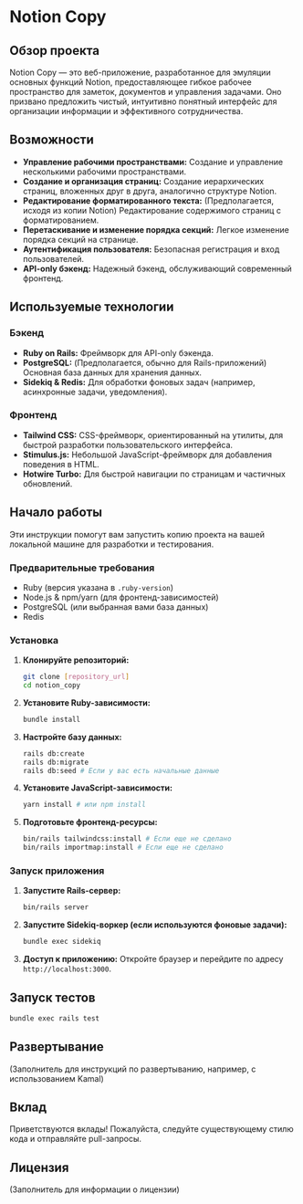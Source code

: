 # Notion Copy

## Обзор проекта

Notion Copy — это веб-приложение, разработанное для эмуляции основных функций Notion, предоставляющее гибкое рабочее пространство для заметок, документов и управления задачами. Оно призвано предложить чистый, интуитивно понятный интерфейс для организации информации и эффективного сотрудничества.

## Возможности

*   **Управление рабочими пространствами:** Создание и управление несколькими рабочими пространствами.
*   **Создание и организация страниц:** Создание иерархических страниц, вложенных друг в друга, аналогично структуре Notion.
*   **Редактирование форматированного текста:** (Предполагается, исходя из копии Notion) Редактирование содержимого страниц с форматированием.
*   **Перетаскивание и изменение порядка секций:** Легкое изменение порядка секций на странице.
*   **Аутентификация пользователя:** Безопасная регистрация и вход пользователей.
*   **API-only бэкенд:** Надежный бэкенд, обслуживающий современный фронтенд.

## Используемые технологии

### Бэкенд
*   **Ruby on Rails:** Фреймворк для API-only бэкенда.
*   **PostgreSQL:** (Предполагается, обычно для Rails-приложений) Основная база данных для хранения данных.
*   **Sidekiq & Redis:** Для обработки фоновых задач (например, асинхронные задачи, уведомления).

### Фронтенд

*   **Tailwind CSS:** CSS-фреймворк, ориентированный на утилиты, для быстрой разработки пользовательского интерфейса.
*   **Stimulus.js:** Небольшой JavaScript-фреймворк для добавления поведения в HTML.
*   **Hotwire Turbo:** Для быстрой навигации по страницам и частичных обновлений.

## Начало работы

Эти инструкции помогут вам запустить копию проекта на вашей локальной машине для разработки и тестирования.

### Предварительные требования

*   Ruby (версия указана в `.ruby-version`)
*   Node.js & npm/yarn (для фронтенд-зависимостей)
*   PostgreSQL (или выбранная вами база данных)
*   Redis

### Установка

1.  **Клонируйте репозиторий:**
    ```bash
    git clone [repository_url]
    cd notion_copy
    ```

2.  **Установите Ruby-зависимости:**
    ```bash
    bundle install
    ```

3.  **Настройте базу данных:**
    ```bash
    rails db:create
    rails db:migrate
    rails db:seed # Если у вас есть начальные данные
    ```

4.  **Установите JavaScript-зависимости:**
    ```bash
    yarn install # или npm install
    ```

5.  **Подготовьте фронтенд-ресурсы:**
    ```bash
    bin/rails tailwindcss:install # Если еще не сделано
    bin/rails importmap:install # Если еще не сделано
    ```

### Запуск приложения

1.  **Запустите Rails-сервер:**
    ```bash
    bin/rails server
    ```

2.  **Запустите Sidekiq-воркер (если используются фоновые задачи):**
    ```bash
    bundle exec sidekiq
    ```


3.  **Доступ к приложению:**
    Откройте браузер и перейдите по адресу `http://localhost:3000`.

## Запуск тестов

```bash
bundle exec rails test
```

## Развертывание

(Заполнитель для инструкций по развертыванию, например, с использованием Kamal)

## Вклад

Приветствуются вклады! Пожалуйста, следуйте существующему стилю кода и отправляйте pull-запросы.

## Лицензия

(Заполнитель для информации о лицензии)
